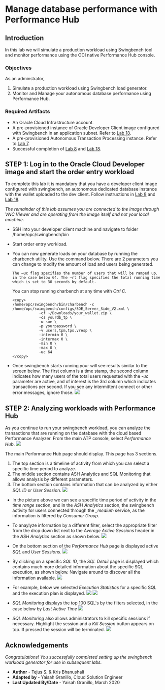 # Manage database performance with Performance Hub 


## Introduction
In this lab we will simulate a production workload using Swingbench tool and monitor performance using the OCI native Performance Hub console.

### Objectives

As an adminstrator,
1. Simulate a production workload using Swingbench load generator.
2. Monitor and Manage your autonomous database performance using Performance Hub.


### Required Artifacts

- An Oracle Cloud Infrastructure account.
- A pre-provisioned instance of Oracle Developer Client image configured with Swingbench in an application subnet. Refer to [Lab 18](?lab=lab-18-build-always-on-applications).
- A pre-provisioned Autonomous Transaction Processing instance. Refer to [Lab 7](?lab=lab-7-provisioning-databases).
- Successful completion of [Lab 8](?lab=lab-8-configuring-development-system) and [Lab 18](?lab=lab-18-build-always-on-applications).

## STEP 1: Log in to the Oracle Cloud Developer image and start the order entry workload

To complete this lab it is mandatory that you have a developer client image configured with swingbench, an autonomous dedicated database instance with the wallet uploaded to the dev client. Follow instructions in [Lab 8](?lab=lab-8-configuring-development-system) and [Lab 18](?lab=lab-18-build-always-on-applications).

*The remainder of this lab assumes you are connected to the image through VNC Viewer and are operating from the image itself and not your local machine.*

- SSH into your developer client machine and navigate to folder /home/opc/swingbench/bin

- Start order entry workload.

- You can now generate loads on your database by running the charbench utility.  Use the command below. There are 2 parameters you can change to modify the amount of load and users being generated. 
  
  ``The –uc flag specifies the number of users that will be ramped up, in the case below 64. The –rt flag specifies the total running time which is set to 30 seconds by default.``  
  
  You can stop running charbench at any time with *Ctrl C.*

    ```
    <copy>
    /home/opc/swingbench/bin/charbench -c /home/opc/swingbench/configs/SOE_Server_Side_V2.xml \
                -cf ~/Downloads/your_wallet.zip \
                -cs yourdb_tp \
                -u soe \
                -p yourpassword \
                -v users,tpm,tps,vresp \
                -intermin 0 \
                -intermax 0 \
                -min 0 \
                -max 0 \
                -uc 64 
    </copy>
    ```

- Once swingbench starts running your will see results similar to the screen below. The first column is a time stamp, the second column indicates how many users of the total users requested with the *-uc* parameter are active, and of interest is the 3rd column which indicates transactions per second. If you see any intermittent connect or other error messages, ignore those.
    ![](./images/swingbenchoutput.jpeg " ")



## STEP 2: Analyzing workloads with Performance Hub

As you continue to run your swingbench workload, you can analyze the transactions that are running on the database with the cloud based Performance Analyzer. From the main ATP console, select *Performance Hub*.
    ![](./images/scalinginp.jpeg " ")

The main Performance Hub page should display. This page has 3 sections. 
1. The top section is a timeline of activity from which you can select a specific time period to analyze.
2. The middle section contains ASH Analytics and SQL Monitoring that allows analysis by different parameters.
3. The bottom section contains information that can be analyzed by either *SQL ID* or *User Session*.
    ![](./images/perf1.jpeg " ")

- In the picture above we can see a specific time period of activity in the *time range* section, and in the *ASH Analytics* section, the swingbench activity for users connected through the *\_medium* service, as the information is filtered by *Consumer Group*.

- To anaylyze information by a different filter, select the appropriate filter from the drop down list next to the *Average Active Sessions* header in the *ASH Analytics* section as shown below.
    ![](./images/perf4.jpeg " ")

- On the bottom section of the *Performance Hub* page is displayed active *SQL* and *User Sessions*.
    ![](./images/perf2.jpeg " ")

- By clicking on a specific *SQL ID*, the *SQL Detail* page is displayed which contains much  more detailed information about the specific SQL execution, as shown below. Navigate around to discover all the information available.
    ![](./images/perf3.jpeg " ")

- For example, below we selected *Execution Statistics* for a specific SQL and the execution plan is displayed. 
    ![](./images/executionplan.jpeg " ")
    ![](./images/indexcount.jpeg " ")

- *SQL Monitoring* displays the top 100 SQL's by the filters selected, in the case below by *Last Active Time*
    ![](./images/perf5.jpeg " ")

- *SQL Monitoring* also allows administrators to kill specific sessions if necessary. Highlight the session and a *Kill Session* button appears on top. If pressed the session will be terminated.
    ![](./images/sqlmonitoring.jpeg " ")


## Acknowledgements
*Congratulations! You successfully completed setting up the swingbench workload generator for use in subsequent labs.*

- **Author** - Tejus S. & Kris Bhanushali
- **Adapted by** -  Yaisah Granillo, Cloud Solution Engineer
- **Last Updated By/Date** - Yaisah Granillo, March 2020


